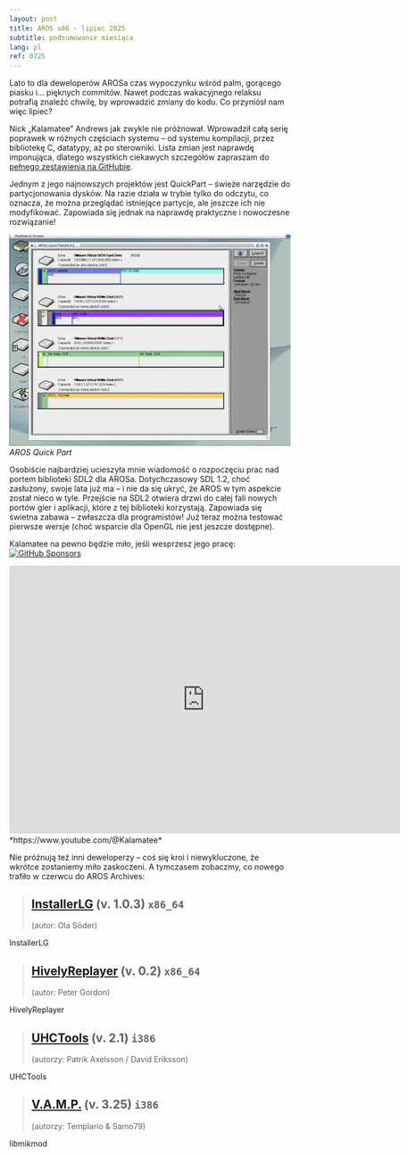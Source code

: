 ```yaml
---
layout: post
title: AROS x86 - lipiec 2025
subtitle: podsumowanie miesiąca
lang: pl
ref: 0725
---
```


Lato to dla deweloperów AROSa czas wypoczynku wśród palm, gorącego piasku i... pięknych commitów. Nawet podczas wakacyjnego relaksu potrafią znaleźć chwilę, by wprowadzić zmiany do kodu. Co przyniósł nam więc lipiec?

Nick „Kalamatee” Andrews jak zwykle nie próżnował. Wprowadził całą serię poprawek w różnych częściach systemu – od systemu kompilacji, przez bibliotekę C, datatypy, aż po sterowniki. Lista zmian jest naprawdę imponująca, dlatego wszystkich ciekawych szczegółów zapraszam do [pełnego zestawienia na GitHubie](https://github.com/aros-development-team/AROS/commits?author=Kalamatee&since=2025-07-01&until=2025-07-31).

Jednym z jego najnowszych projektów jest QuickPart – świeże narzędzie do partycjonowania dysków. Na razie działa w trybie tylko do odczytu, co oznacza, że można przeglądać istniejące partycje, ale jeszcze ich nie modyfikować. Zapowiada się jednak na naprawdę praktyczne i nowoczesne rozwiązanie!

![Quickpart](/assets/img/0725/quickpart.png)  
*AROS Quick Part*

Osobiście najbardziej ucieszyła mnie wiadomość o rozpoczęciu prac nad portem biblioteki SDL2 dla AROSa. Dotychczasowy SDL 1.2, choć zasłużony, swoje lata już ma – i nie da się ukryć, że AROS w tym aspekcie został nieco w tyle. Przejście na SDL2 otwiera drzwi do całej fali nowych portów gier i aplikacji, które z tej biblioteki korzystają. Zapowiada się świetna zabawa – zwłaszcza dla programistów! Już teraz można testować pierwsze wersje (choć wsparcie dla OpenGL nie jest jeszcze dostępne).  

Kalamatee na pewno będzie miło, jeśli wesprzesz jego pracę:
[![GitHub Sponsors](https://img.shields.io/github/sponsors/Kalamatee)](https://img.shields.io/github/sponsors/Kalamatee?style=flat
)  
<iframe width="700" height="480" src="https://www.youtube.com/embed/VzzCPzGYTVs" title="AROS64 UEFI Test" frameborder="0" allow="accelerometer; autoplay; clipboard-write; encrypted-media; gyroscope; picture-in-picture; web-share" referrerpolicy="strict-origin-when-cross-origin" allowfullscreen></iframe>  
*https://www.youtube.com/@Kalamatee*




Nie próżnują też inni deweloperzy – coś się kroi i niewykluczone, że wkrótce zostaniemy miło zaskoczeni. A tymczasem zobaczmy, co nowego trafiło w czerwcu do AROS Archives:

> ## [InstallerLG](https://archives.arosworld.org/?function=showfile&file=utility/installerlg-v1.0.3.x86_64-aros-v11.zip) (v. 1.0.3) `x86_64`
> (autor:	Ola Söder)

InstallerLG

> ## [HivelyReplayer](https://archives.arosworld.org/?function=showfile&file=audio/play/hivelyreplay.x86_64-aros-v11.zip) (v. 0.2) `x86_64`
> (autor:	Peter Gordon)

HivelyReplayer

> ## [UHCTools](https://archives.arosworld.org/?function=showfile&file=utility/misc/uhctools.i386-aros.lha) (v. 2.1) `i386`
> (autorzy:	Patrik Axelsson / David Eriksson)

UHCTools

> ## [V.A.M.P.](https://archives.arosworld.org/?function=showfile&file=video/play/vamp.lha) (v. 3.25) `i386`
> (autorzy:	Templario & Samo79)

libmikmod

